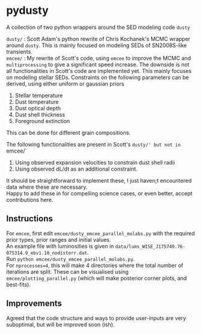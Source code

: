 # pydusty
A collection of two python wrappers around the SED modeling code `dusty`

`dusty/` : Scott Adam's python rewrite of Chris Kochanek's MCMC wrapper around `dusty`. This is mainly focused on modeling SEDs of SN2008S-like transients.<br>
`emcee/` : My rewrite of Scott's code, using `emcee` to improve the MCMC and `multiprocessing` to give a significant speed increase. The downside is not all functionalities in Scott's code are implemented yet.
This mainly focuses on modeling stellar SEDs. Constraints on the following parameters can be derived, using either uniform or gaussian priors
1. Stellar temperature
2. Dust temperature
3. Dust optical depth
4. Dust shell thickness
5. Foreground extinction

This can be done for different grain compositions.

The following functionalities are present in Scott's `dusty/' but not in `emcee/`
1. Using observed expansion velocities to constrain dust shell radii
2. Using observed dL/dt as an additional constraint.

It should be straightforward to implement these, I just haven;t encountered data where these are necessary. <br>
Happy to add these in for compelling science cases, or even better, accept contributions here.

## Instructions
For `emcee`, first edit `emcee/dusty_emcee_parallel_molabs.py` with the required prior types, prior ranges and initial values.<br>
An example file with luminosities is given in `data/lums_WISE_J175749.76-075314.9_ebv1.18_nodisterr.dat`.<br>
Run `python emcee/dusty_emcee_parallel_molabs.py`.<br>
For `nprocesses=4`, this will make 4 directories where the total number of iterations are split. These can be visualised using `emcee/plotting_parallel.py` (which will make posterior corner plots, and best-fits).

## Improvements
Agreed that the code structure and ways to provide user-inputs are very suboptimal, but will be improved soon (ish). 
